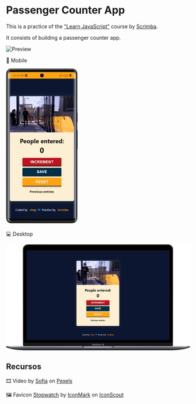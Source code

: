 # Passenger Counter App
This is a practice of the ["Learn JavaScript"](https://scrimba.com/learn/learnjavascript) course by [Scrimba](https://scrimba.com/).

It consists of building a passenger counter app.

![Preview](./assets/vid/preview.gif)

📱 Mobile

![Mobile](./assets/img/mobile.webp)

💻 Desktop

![Desktop](./assets/img/desktop.webp)

## Recursos

🎞 Video by [Sofia](https://www.pexels.com/video/metro-train-in-city-12096369/) on [Pexels](https://www.pexels.com/)

🖼 Favicon [Stopwatch](https://iconscout.com/icons/stopwatch) by [IconMark](https://iconscout.com/contributors/mark-aventura) on [IconScout](https://iconscout.com)
